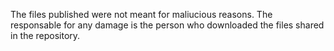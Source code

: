The files published were not meant for maliucious reasons. 
The responsable for any damage is the person who downloaded the files shared in the repository.
